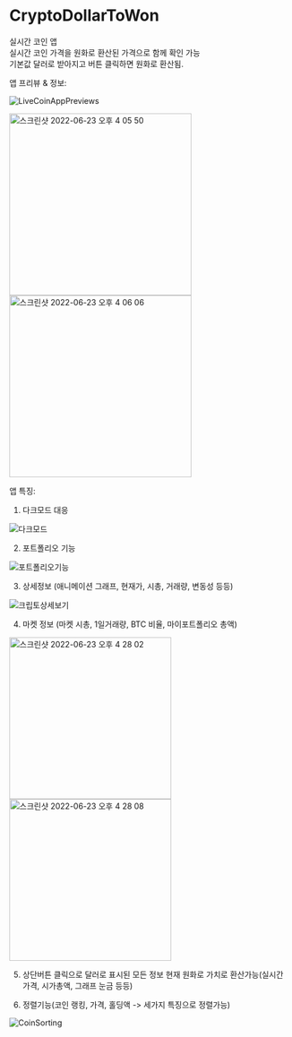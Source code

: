 # CryptoDollarToWon
실시간 코인 앱  
실시간 코인 가격을 원화로 환산된 가격으로 함께 확인 가능  
기본값 달러로 받아지고 버튼 클릭하면 원화로 환산됨. 

앱 프리뷰 & 정보:  
  
  
![LiveCoinAppPreviews](https://user-images.githubusercontent.com/90740892/175232662-19c175b2-357d-4097-b82c-c8c02fdf654d.gif)

<img width="325" alt="스크린샷 2022-06-23 오후 4 05 50" src="https://user-images.githubusercontent.com/90740892/175236862-46e92264-da7d-4fb5-bf6c-9a01ea4babbc.png">


<img width="325" alt="스크린샷 2022-06-23 오후 4 06 06" src="https://user-images.githubusercontent.com/90740892/175236913-1fd43a36-5b1e-4e48-9ec9-66aadb36ee16.png">




앱 특징:

1) 다크모드 대응



![다크모드](https://user-images.githubusercontent.com/90740892/175234784-54b0634c-de94-47b6-be20-385ea2bfc2f8.gif)


2) 포트폴리오 기능


![포트폴리오기능](https://user-images.githubusercontent.com/90740892/175236157-071bfeb6-b772-49e7-8868-98ba1ec5bc71.gif)


3) 상세정보 (애니메이션 그래프, 현재가, 시총, 거래량, 변동성 등등)



![크립토상세보기](https://user-images.githubusercontent.com/90740892/175240553-4c394d92-c08d-4d24-b14f-f3b60ec7f8d1.gif)


4) 마켓 정보 (마켓 시총, 1일거래량, BTC 비율, 마이포트폴리오 총액)


<img width="289" alt="스크린샷 2022-06-23 오후 4 28 02" src="https://user-images.githubusercontent.com/90740892/175241724-61541947-e0d4-4b0f-8a37-877aaad23ae5.png">
<img width="289" alt="스크린샷 2022-06-23 오후 4 28 08" src="https://user-images.githubusercontent.com/90740892/175241803-43faf109-b922-495d-ac91-64e5f8d2fe7e.png">


5) 상단버튼 클릭으로 달러로 표시된 모든 정보 현재 원화로 가치로 환산가능(실시간 가격, 시가총액, 그래프 눈금 등등)


6) 정렬기능(코인 랭킹, 가격, 홀딩액 -> 세가지 특징으로 정렬가능)




![CoinSorting](https://user-images.githubusercontent.com/90740892/175243518-fe6641a0-0b19-49ee-9284-41b7abca6664.gif)


